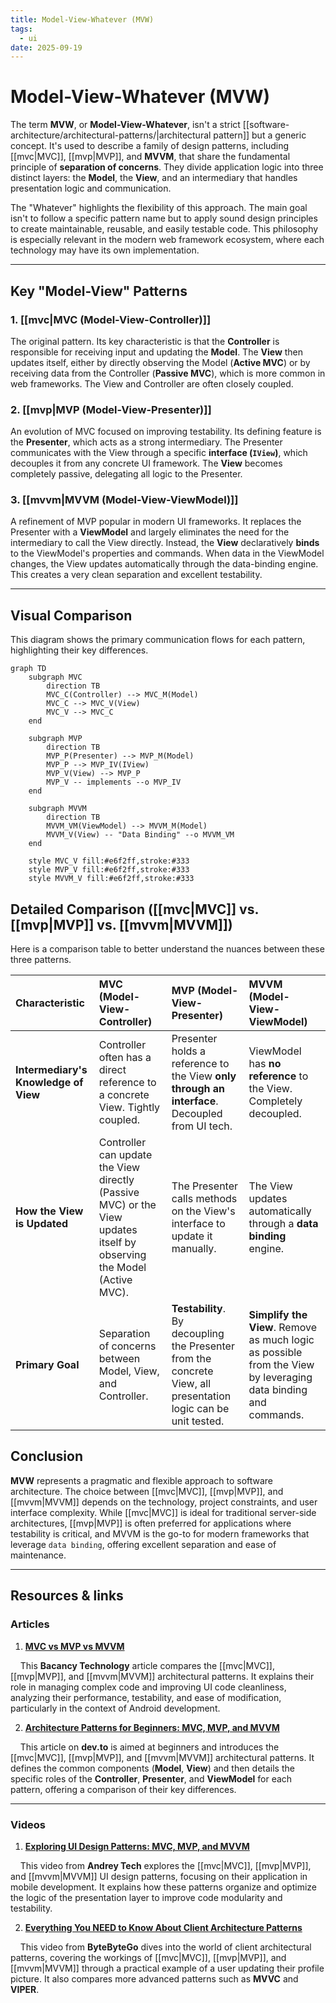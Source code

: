 ```yaml
---
title: Model-View-Whatever (MVW)
tags:
  - ui
date: 2025-09-19
---
```

# Model-View-Whatever (MVW)

The term **MVW**, or **Model-View-Whatever**, isn't a strict [[software-architecture/architectural-patterns/|architectural pattern]] but a generic concept. It's used to describe a family of design patterns, including [[mvc|MVC]], [[mvp|MVP]], and **MVVM**, that share the fundamental principle of **separation of concerns**. They divide application logic into three distinct layers: the **Model**, the **View**, and an intermediary that handles presentation logic and communication.

The "Whatever" highlights the flexibility of this approach. The main goal isn't to follow a specific pattern name but to apply sound design principles to create maintainable, reusable, and easily testable code. This philosophy is especially relevant in the modern web framework ecosystem, where each technology may have its own implementation.

---

## Key "Model-View" Patterns

### 1. [[mvc|MVC (Model-View-Controller)]]
The original pattern. Its key characteristic is that the **Controller** is responsible for receiving input and updating the **Model**. The **View** then updates itself, either by directly observing the Model (**Active MVC**) or by receiving data from the Controller (**Passive MVC**), which is more common in web frameworks. The View and Controller are often closely coupled.

### 2. [[mvp|MVP (Model-View-Presenter)]]
An evolution of MVC focused on improving testability. Its defining feature is the **Presenter**, which acts as a strong intermediary. The Presenter communicates with the View through a specific **interface (`IView`)**, which decouples it from any concrete UI framework. The **View** becomes completely passive, delegating all logic to the Presenter.

### 3. [[mvvm|MVVM (Model-View-ViewModel)]]
A refinement of MVP popular in modern UI frameworks. It replaces the Presenter with a **ViewModel** and largely eliminates the need for the intermediary to call the View directly. Instead, the **View** declaratively **binds** to the ViewModel's properties and commands. When data in the ViewModel changes, the View updates automatically through the data-binding engine. This creates a very clean separation and excellent testability.

---

## Visual Comparison

This diagram shows the primary communication flows for each pattern, highlighting their key differences.

```mermaid
graph TD
    subgraph MVC
        direction TB
        MVC_C(Controller) --> MVC_M(Model)
        MVC_C --> MVC_V(View)
        MVC_V --> MVC_C
    end

    subgraph MVP
        direction TB
        MVP_P(Presenter) --> MVP_M(Model)
        MVP_P --> MVP_IV(IView)
        MVP_V(View) --> MVP_P
        MVP_V -- implements --o MVP_IV
    end

    subgraph MVVM
        direction TB
        MVVM_VM(ViewModel) --> MVVM_M(Model)
        MVVM_V(View) -- "Data Binding" --o MVVM_VM
    end

    style MVC_V fill:#e6f2ff,stroke:#333
    style MVP_V fill:#e6f2ff,stroke:#333
    style MVVM_V fill:#e6f2ff,stroke:#333
```

## Detailed Comparison ([[mvc|MVC]] vs. [[mvp|MVP]] vs. [[mvvm|MVVM]])

Here is a comparison table to better understand the nuances between these three patterns.

| Characteristic | MVC (Model-View-Controller) | MVP (Model-View-Presenter) | MVVM (Model-View-ViewModel) |
| :--- | :--- | :--- | :--- |
| **Intermediary's Knowledge of View** | Controller often has a direct reference to a concrete View. Tightly coupled. | Presenter holds a reference to the View **only through an interface**. Decoupled from UI tech. | ViewModel has **no reference** to the View. Completely decoupled. |
| **How the View is Updated** | Controller can update the View directly (Passive MVC) or the View updates itself by observing the Model (Active MVC). | The Presenter calls methods on the View's interface to update it manually. | The View updates automatically through a **data binding** engine. |
| **Primary Goal** | Separation of concerns between Model, View, and Controller. | **Testability**. By decoupling the Presenter from the concrete View, all presentation logic can be unit tested. | **Simplify the View**. Remove as much logic as possible from the View by leveraging data binding and commands. |

## Conclusion

**MVW** represents a pragmatic and flexible approach to software architecture. The choice between [[mvc|MVC]], [[mvp|MVP]], and [[mvvm|MVVM]] depends on the technology, project constraints, and user interface complexity. While [[mvc|MVC]] is ideal for traditional server-side architectures, [[mvp|MVP]] is often preferred for applications where testability is critical, and MVVM is the go-to for modern frameworks that leverage `data binding`, offering excellent separation and ease of maintenance.

---

## **Resources & links**

### **Articles**

1.  **[MVC vs MVP vs MVVM](https://www.bacancytechnology.com/blog/mvc-vs-mvp-vs-mvvm)**

    This **Bacancy Technology** article compares the [[mvc|MVC]], [[mvp|MVP]], and [[mvvm|MVVM]] architectural patterns. It explains their role in managing complex code and improving UI code cleanliness, analyzing their performance, testability, and ease of modification, particularly in the context of Android development.

2.  **[Architecture Patterns for Beginners: MVC, MVP, and MVVM](https://dev.to/chiragagg5k/architecture-patterns-for-beginners-mvc-mvp-and-mvvm-2pe7)**

    This article on **dev.to** is aimed at beginners and introduces the [[mvc|MVC]], [[mvp|MVP]], and [[mvvm|MVVM]] architectural patterns. It defines the common components (**Model**, **View**) and then details the specific roles of the **Controller**, **Presenter**, and **ViewModel** for each pattern, offering a comparison of their key differences.

---

### **Videos**

1.  **[Exploring UI Design Patterns: MVC, MVP, and MVVM](https://www.youtube.com/watch?v=tm_paZsPsrI)**

    This video from **Andrey Tech** explores the [[mvc|MVC]], [[mvp|MVP]], and [[mvvm|MVVM]] UI design patterns, focusing on their application in mobile development. It explains how these patterns organize and optimize the logic of the presentation layer to improve code modularity and testability.

2.  **[Everything You NEED to Know About Client Architecture Patterns](https://www.youtube.com/watch?v=I5c7fBgvkNY)**

    This video from **ByteByteGo** dives into the world of client architectural patterns, covering the workings of [[mvc|MVC]], [[mvp|MVP]], and [[mvvm|MVVM]] through a practical example of a user updating their profile picture. It also compares more advanced patterns such as **MVVC** and **VIPER**.